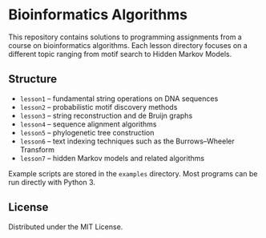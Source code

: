 # Bioinformatics Algorithms

This repository contains solutions to programming assignments from a course on bioinformatics algorithms. Each lesson directory focuses on a different topic ranging from motif search to Hidden Markov Models.

## Structure

- `lesson1` – fundamental string operations on DNA sequences
- `lesson2` – probabilistic motif discovery methods
- `lesson3` – string reconstruction and de Bruijn graphs
- `lesson4` – sequence alignment algorithms
- `lesson5` – phylogenetic tree construction
- `lesson6` – text indexing techniques such as the Burrows–Wheeler Transform
- `lesson7` – hidden Markov models and related algorithms

Example scripts are stored in the `examples` directory. Most programs can be run directly with Python 3.

## License

Distributed under the MIT License.
